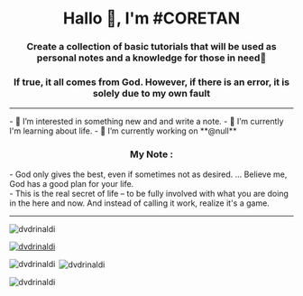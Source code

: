 <h1 align="center">Hallo 👋, I'm #CORETAN</h1>
<h3 align="center">Create a collection of basic tutorials that will be used as personal notes and a knowledge for those in need👀</h3>
<h3 align="center">If true, it all comes from God. However, if there is an error, it is solely due to my own fault</h3>
<hr />
 - 📝 I’m interested in something new and and write a note.
 - 🌱 I’m currently I'm learning about life.
 - 🔭 I’m currently working on **@null**
<h3 align="center">My Note :</h3>
- God only gives the best, even if sometimes not as desired. ... Believe me, God has a good plan for your life. <br />
- This is the real secret of life – to be fully involved with what you are doing in the here and now. And instead of calling it work, realize it's a game.
<hr />
<p align="left"> <img src="https://komarev.com/ghpvc/?username=dvdrinaldi&label=Profile%20views&color=0e75b6&style=flat" alt="dvdrinaldi" /> </p>

<p align="left"> <a href="https://github.com/ryo-ma/github-profile-trophy"><img src="https://github-profile-trophy.vercel.app/?username=dvdrinaldi" alt="dvdrinaldi" /></a> </p>

<p><img align="left" src="https://github-readme-stats.vercel.app/api/top-langs?username=dvdrinaldi&show_icons=true&locale=en&layout=compact" alt="dvdrinaldi" /></p>

<p>&nbsp;<img align="center" src="https://github-readme-stats.vercel.app/api?username=dvdrinaldi&show_icons=true&locale=en" alt="dvdrinaldi" /></p>

<p><img align="center" src="https://github-readme-streak-stats.herokuapp.com/?user=dvdrinaldi&" alt="dvdrinaldi" /></p>
